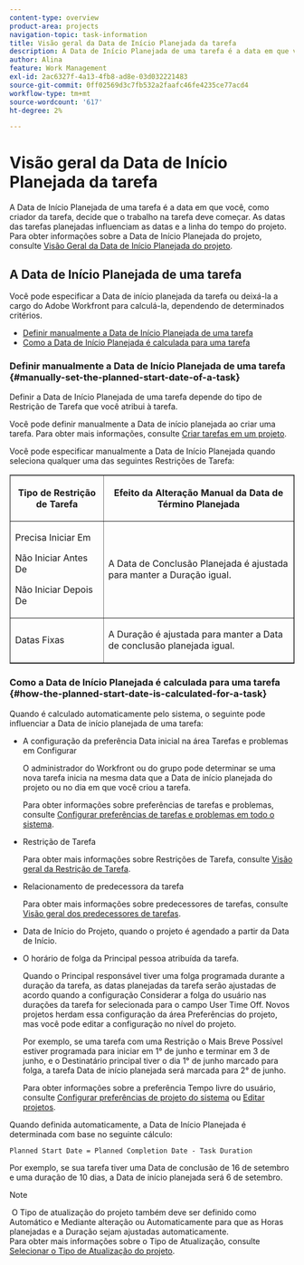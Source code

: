 ```yaml
---
content-type: overview
product-area: projects
navigation-topic: task-information
title: Visão geral da Data de Início Planejada da tarefa
description: A Data de Início Planejada de uma tarefa é a data em que você, como criador da tarefa, decide que o trabalho na tarefa deve começar. As datas das tarefas planejadas influenciam as datas e a linha do tempo do projeto. Para obter informações sobre a Data Inicial Planejada do projeto, consulte Visão Geral da Data Inicial Planejada do projeto.
author: Alina
feature: Work Management
exl-id: 2ac6327f-4a13-4fb8-ad8e-03d032221483
source-git-commit: 0ff02569d3c7fb532a2faafc46fe4235ce77acd4
workflow-type: tm+mt
source-wordcount: '617'
ht-degree: 2%

---
```


# Visão geral da Data de Início Planejada da tarefa

<!-- Audited: 6/2025 -->

A Data de Início Planejada de uma tarefa é a data em que você, como criador da tarefa, decide que o trabalho na tarefa deve começar. As datas das tarefas planejadas influenciam as datas e a linha do tempo do projeto. Para obter informações sobre a Data de Início Planejada do projeto, consulte [Visão Geral da Data de Início Planejada do projeto](../../../manage-work/projects/planning-a-project/project-planned-start-date.md).

## A Data de Início Planejada de uma tarefa

Você pode especificar a Data de início planejada da tarefa ou deixá-la a cargo do Adobe Workfront para calculá-la, dependendo de determinados critérios. 

* [Definir manualmente a Data de Início Planejada de uma tarefa](#manually-set-the-planned-start-date-of-a-task)
* [Como a Data de Início Planejada é calculada para uma tarefa](#how-the-planned-start-date-is-calculated-for-a-task)

### Definir manualmente a Data de Início Planejada de uma tarefa {#manually-set-the-planned-start-date-of-a-task}

Definir a Data de Início Planejada de uma tarefa depende do tipo de Restrição de Tarefa que você atribui à tarefa. 

Você pode definir manualmente a Data de início planejada ao criar uma tarefa. Para obter mais informações, consulte [Criar tarefas em um projeto](../../../manage-work/tasks/create-tasks/create-tasks-in-project.md).

Você pode especificar manualmente a Data de Início Planejada quando seleciona qualquer uma das seguintes Restrições de Tarefa: 

<table border="1" cellspacing="15" cellpadding="1"> 
 <col> 
 <col> 
 <thead> 
  <tr> 
   <th> <p><strong>Tipo de Restrição de Tarefa</strong> </p> </th> 
   <th> <p><strong>Efeito da Alteração Manual da Data de Término Planejada</strong> </p> </th> 
  </tr> 
 </thead> 
 <tbody> 
  <tr> 
   <td> <p>Precisa Iniciar Em</p> <p>Não Iniciar Antes De</p> <p>Não Iniciar Depois De</p> </td> 
   <td> <p><span class="s1">A Data de Conclusão Planejada é ajustada para manter a Duração igual.</span> </p> </td> 
  </tr> 
  <tr> 
   <td> <p>Datas Fixas</p> </td> 
   <td> <p>A Duração é ajustada para manter a Data de conclusão planejada igual.</p> </td> 
  </tr> 
 </tbody> 
</table>

### Como a Data de Início Planejada é calculada para uma tarefa {#how-the-planned-start-date-is-calculated-for-a-task}

Quando é calculado automaticamente pelo sistema, o seguinte pode influenciar a Data de início planejada de uma tarefa:

* A configuração da preferência Data inicial na área Tarefas e problemas em Configurar

  O administrador do Workfront ou do grupo pode determinar se uma nova tarefa inicia na mesma data que a Data de início planejada do projeto ou no dia em que você criou a tarefa.

  Para obter informações sobre preferências de tarefas e problemas, consulte [Configurar preferências de tarefas e problemas em todo o sistema](../../../administration-and-setup/set-up-workfront/configure-system-defaults/set-task-issue-preferences.md).

* Restrição de Tarefa

  Para obter mais informações sobre Restrições de Tarefa, consulte [Visão geral da Restrição de Tarefa](../../../manage-work/tasks/task-constraints/task-constraint-overview.md).

* Relacionamento de predecessora da tarefa

  Para obter mais informações sobre predecessores de tarefas, consulte [Visão geral dos predecessores de tarefas](../../../manage-work/tasks/use-prdcssrs/predecessors-overview.md).

* Data de Início do Projeto, quando o projeto é agendado a partir da Data de Início.
* O horário de folga da Principal pessoa atribuída da tarefa.

  Quando o Principal responsável tiver uma folga programada durante a duração da tarefa, as datas planejadas da tarefa serão ajustadas de acordo quando a configuração Considerar a folga do usuário nas durações da tarefa for selecionada para o campo User Time Off. Novos projetos herdam essa configuração da área Preferências do projeto, mas você pode editar a configuração no nível do projeto.

  Por exemplo, se uma tarefa com uma Restrição o Mais Breve Possível estiver programada para iniciar em 1° de junho e terminar em 3 de junho, e o Destinatário principal tiver o dia 1° de junho marcado para folga, a tarefa Data de início planejada será marcada para 2° de junho.

  Para obter informações sobre a preferência Tempo livre do usuário, consulte [Configurar preferências de projeto do sistema](../../../administration-and-setup/set-up-workfront/configure-system-defaults/set-project-preferences.md) ou [Editar projetos](../../../manage-work/projects/manage-projects/edit-projects.md).

Quando definida automaticamente, a Data de Início Planejada é determinada com base no seguinte cálculo: 

```
Planned Start Date = Planned Completion Date - Task Duration
```

Por exemplo, se sua tarefa tiver uma Data de conclusão de 16 de setembro e uma duração de 10 dias, a Data de início planejada será 6 de setembro.

>[!NOTE]
>
> O Tipo de atualização do projeto também deve ser definido como Automático e Mediante alteração ou Automaticamente para que as Horas planejadas e a Duração sejam ajustadas automaticamente.\
>Para obter mais informações sobre o Tipo de Atualização, consulte [Selecionar o Tipo de Atualização do projeto](../../../manage-work/projects/manage-projects/select-project-update-type.md).
